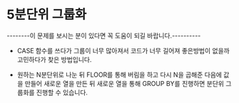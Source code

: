 # 5분단위 그룹화

--------이 문제를 보시는 분이 있다면 꼭 도움이 되길 바랍니다.----------

- CASE 함수를 쓰다가 그룹이 너무 많아져서 코드가 너무 길어져 좋은방법이 없을까 고민하다가 찾은 방법입니다.

- 원하는 N분단위로 나눈 뒤 FLOOR를 통해 버림을 하고 다시 N을 곱해준 다음에 값을 만들어 새로운 열을 만든 뒤 새로운 열을 통해 GROUP BY를 진행하면 분단위 그룹화를 진행할 수 있습니다. 
